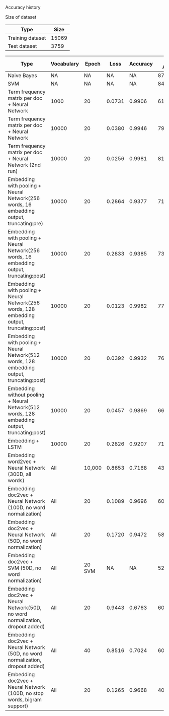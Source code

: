 Accuracy history

Size of dataset

Type|Size|
|---|---|
|Training dataset| 15069|
|Test dataset| 3759|


Type|Vocabulary|Epoch|Loss| Accuracy | Test Accuracy |
|---|---|---|---|---|---|
|Naive Bayes | NA | NA | NA | NA | 87.682894% |
|SVM | NA | NA | NA | NA | 84.916201% |
|Term frequency matrix per doc + Neural Network|1000|20|0.0731 | 0.9906 | 61.479117%
|Term frequency matrix per doc + Neural Network|10000|20|0.0380 | 0.9946 | 79.675446%
|Term frequency matrix per doc + Neural Network (2nd run)|10000|20|0.0256 | 0.9981| 81.723863%
|Embedding with pooling + Neural Network(256 words, 16 embedding output, truncating:pre) | 10000 | 20 | 0.2864 | 0.9377 | 71.827614% |
|Embedding with pooling + Neural Network(256 words, 16 embedding output, truncating:post) | 10000 | 20 | 0.2833 | 0.9385 | 73.370577% |
|Embedding with pooling + Neural Network(256 words, 128 embedding output, truncating:post) | 10000 | 20 | 0.0123 | 0.9982 | 77.866454% |
|Embedding with pooling + Neural Network(512 words, 128 embedding output, truncating:post) | 10000 | 20 | 0.0392 | 0.9932 | 76.509710% |
|Embedding without pooling + Neural Network(512 words, 128 embedding output, truncating:post) | 10000 | 20 |  0.0457 | 0.9869 | 66.374036% |
|Embedding + LSTM | 10000 | 20 | 0.2826 | 0.9207 | 71.481777%|
|Embedding word2vec + Neural Network (300D, all words) | All | 10,000 | 0.8653 |0.7168 | 43.522213% |
|Embedding doc2vec + Neural Network (100D, no word normalization) | All | 20 | 0.1089 | 0.9696 | 60.148976% |
|Embedding doc2vec + Neural Network (50D, no word normalization) | All | 20 | 0.1720 | 0.9472 |58.286778% |
|Embedding doc2vec + SVM (50D, no word normalization) | All | 20 SVM | NA | NA |52.540569% |
|Embedding doc2vec + Neural Network(50D, no word normalization, dropout added) | All | 20 | 0.9443 | 0.6763 |60.681032% |
|Embedding doc2vec + Neural Network (50D, no word normalization, dropout added) | All | 40 | 0.8516 | 0.7024 |60.707635% |
 Embedding doc2vec + Neural Network (100D, no stop words, bigram support) | All | 20 | 0.1265 | 0.9668 | 40.622506% |
